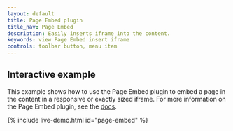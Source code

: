```yaml
---
layout: default
title: Page Embed plugin
title_nav: Page Embed
description: Easily inserts iframe into the content.
keywords: view Page Embed insert iframe
controls: toolbar button, menu item
---
```


## Interactive example

This example shows how to use the Page Embed plugin to embed a page in the content in a responsive or exactly sized iframe. For more information on the Page Embed plugin, see the [docs]({{site.baseurl}}/plugins/premium/pageembed/).

{% include live-demo.html id="page-embed" %}